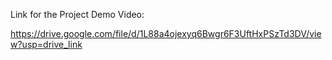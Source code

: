 Link for the Project Demo Video:

https://drive.google.com/file/d/1L88a4ojexyq6Bwgr6F3UftHxPSzTd3DV/view?usp=drive_link